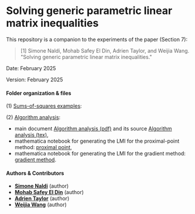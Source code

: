 # Solving generic parametric linear matrix inequalities

This repository is a companion to the experiments of the paper (Section 7):

> [1] Simone Naldi, Mohab Safey El Din, Adrien Taylor, and Weijia Wang. "Solving generic parametric linear matrix inequalities."

Date:    February 2025

Version: February 2025

#### Folder organization & files

(1) [Sums-of-squares examples](SOS.pdf):


(2) [Algorithm analysis](LMI_for_algorithm_analysis.pdf): 
- main document [Algorithm analysis (pdf)](LMI_for_algorithm_analysis.pdf) and its source [Algorithm analysis (tex)](LMI_for_algorithm_analysis.tex),
- mathematica notebook for generating the LMI for the proximal-point method: [proximal point](Example_Proximal_Point.nb),
- mathematica notebook for generating the LMI for the gradient method: [gradient method](Example_Gradient_Descent.nb).

#### Authors & Contributors
- [**Simone Naldi**](https://www.unilim.fr/pages_perso/simone.naldi/) (author)
- [**Mohab Safey El Din**](https://polsys.lip6.fr/~safey/) (author)
- [**Adrien Taylor**](http://www.di.ens.fr/~ataylor/) (author)
- [**Weijia Wang**](https://perso.lip6.fr/Weijia.Wang/) (author)



